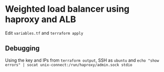 # Weighted load balancer using haproxy and ALB
Edit `variables.tf` and `terraform apply`

## Debugging
Using the key and IPs from `terraform output`, SSH as `ubuntu` and `echo "show errors" | socat unix-connect:/run/haproxy/admin.sock stdio`
